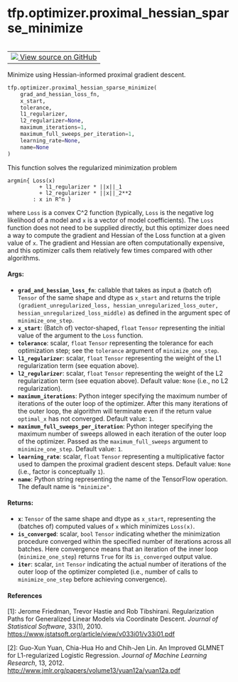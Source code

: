 <div itemscope itemtype="http://developers.google.com/ReferenceObject">
<meta itemprop="name" content="tfp.optimizer.proximal_hessian_sparse_minimize" />
<meta itemprop="path" content="Stable" />
</div>

# tfp.optimizer.proximal_hessian_sparse_minimize


<table class="tfo-notebook-buttons tfo-api" align="left">

<td>
  <a target="_blank" href="https://github.com/tensorflow/probability/blob/master/tensorflow_probability/python/optimizer/proximal_hessian_sparse.py">
    <img src="https://www.tensorflow.org/images/GitHub-Mark-32px.png" />
    View source on GitHub
  </a>
</td></table>



Minimize using Hessian-informed proximal gradient descent.

``` python
tfp.optimizer.proximal_hessian_sparse_minimize(
    grad_and_hessian_loss_fn,
    x_start,
    tolerance,
    l1_regularizer,
    l2_regularizer=None,
    maximum_iterations=1,
    maximum_full_sweeps_per_iteration=1,
    learning_rate=None,
    name=None
)
```



<!-- Placeholder for "Used in" -->

This function solves the regularized minimization problem

```none
argmin{ Loss(x)
          + l1_regularizer * ||x||_1
          + l2_regularizer * ||x||_2**2
        : x in R^n }
```

where `Loss` is a convex C^2 function (typically, `Loss` is the negative log
likelihood of a model and `x` is a vector of model coefficients).  The `Loss`
function does not need to be supplied directly, but this optimizer does need a
way to compute the gradient and Hessian of the Loss function at a given value
of `x`.  The gradient and Hessian are often computationally expensive, and
this optimizer calls them relatively few times compared with other algorithms.

#### Args:


* <b>`grad_and_hessian_loss_fn`</b>: callable that takes as input a (batch of) `Tensor`
  of the same shape and dtype as `x_start` and returns the triple
  `(gradient_unregularized_loss, hessian_unregularized_loss_outer,
  hessian_unregularized_loss_middle)` as defined in the argument spec of
  `minimize_one_step`.
* <b>`x_start`</b>: (Batch of) vector-shaped, `float` `Tensor` representing the initial
  value of the argument to the `Loss` function.
* <b>`tolerance`</b>: scalar, `float` `Tensor` representing the tolerance for each
  optimization step; see the `tolerance` argument of
  `minimize_one_step`.
* <b>`l1_regularizer`</b>: scalar, `float` `Tensor` representing the weight of the L1
  regularization term (see equation above).
* <b>`l2_regularizer`</b>: scalar, `float` `Tensor` representing the weight of the L2
  regularization term (see equation above).
  Default value: `None` (i.e., no L2 regularization).
* <b>`maximum_iterations`</b>: Python integer specifying the maximum number of
  iterations of the outer loop of the optimizer.  After this many iterations
  of the outer loop, the algorithm will terminate even if the return value
  `optimal_x` has not converged.
  Default value: `1`.
* <b>`maximum_full_sweeps_per_iteration`</b>: Python integer specifying the maximum
  number of sweeps allowed in each iteration of the outer loop of the
  optimizer.  Passed as the `maximum_full_sweeps` argument to
  `minimize_one_step`.
  Default value: `1`.
* <b>`learning_rate`</b>: scalar, `float` `Tensor` representing a multiplicative factor
  used to dampen the proximal gradient descent steps.
  Default value: `None` (i.e., factor is conceptually `1`).
* <b>`name`</b>: Python string representing the name of the TensorFlow operation.
  The default name is `"minimize"`.


#### Returns:


* <b>`x`</b>: `Tensor` of the same shape and dtype as `x_start`, representing the
  (batches of) computed values of `x` which minimizes `Loss(x)`.
* <b>`is_converged`</b>: scalar, `bool` `Tensor` indicating whether the minimization
  procedure converged within the specified number of iterations across all
  batches.  Here convergence means that an iteration of the inner loop
  (`minimize_one_step`) returns `True` for its `is_converged` output value.
* <b>`iter`</b>: scalar, `int` `Tensor` indicating the actual number of iterations of
  the outer loop of the optimizer completed (i.e., number of calls to
  `minimize_one_step` before achieving convergence).

#### References

[1]: Jerome Friedman, Trevor Hastie and Rob Tibshirani. Regularization Paths
     for Generalized Linear Models via Coordinate Descent. _Journal of
     Statistical Software_, 33(1), 2010.
     https://www.jstatsoft.org/article/view/v033i01/v33i01.pdf

[2]: Guo-Xun Yuan, Chia-Hua Ho and Chih-Jen Lin. An Improved GLMNET for
     L1-regularized Logistic Regression. _Journal of Machine Learning
     Research_, 13, 2012.
     http://www.jmlr.org/papers/volume13/yuan12a/yuan12a.pdf